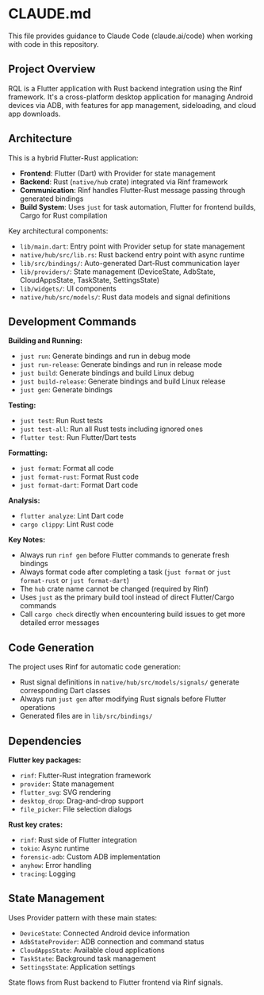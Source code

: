 # CLAUDE.md

This file provides guidance to Claude Code (claude.ai/code) when working with code in this repository.

## Project Overview

RQL is a Flutter application with Rust backend integration using the Rinf framework. It's a cross-platform desktop application for managing Android devices via ADB, with features for app management, sideloading, and cloud app downloads.

## Architecture

This is a hybrid Flutter-Rust application:

- **Frontend**: Flutter (Dart) with Provider for state management
- **Backend**: Rust (`native/hub` crate) integrated via Rinf framework
- **Communication**: Rinf handles Flutter-Rust message passing through generated bindings
- **Build System**: Uses `just` for task automation, Flutter for frontend builds, Cargo for Rust compilation

Key architectural components:
- `lib/main.dart`: Entry point with Provider setup for state management
- `native/hub/src/lib.rs`: Rust backend entry point with async runtime
- `lib/src/bindings/`: Auto-generated Dart-Rust communication layer
- `lib/providers/`: State management (DeviceState, AdbState, CloudAppsState, TaskState, SettingsState)
- `lib/widgets/`: UI components
- `native/hub/src/models/`: Rust data models and signal definitions

## Development Commands

**Building and Running:**
- `just run`: Generate bindings and run in debug mode
- `just run-release`: Generate bindings and run in release mode
- `just build`: Generate bindings and build Linux debug
- `just build-release`: Generate bindings and build Linux release
- `just gen`: Generate bindings

**Testing:**
- `just test`: Run Rust tests
- `just test-all`: Run all Rust tests including ignored ones
- `flutter test`: Run Flutter/Dart tests

**Formatting:**
- `just format`: Format all code
- `just format-rust`: Format Rust code
- `just format-dart`: Format Dart code

**Analysis:**
- `flutter analyze`: Lint Dart code
- `cargo clippy`: Lint Rust code

**Key Notes:**
- Always run `rinf gen` before Flutter commands to generate fresh bindings
- Always format code after completing a task (`just format` or `just format-rust` or `just format-dart`)
- The `hub` crate name cannot be changed (required by Rinf)
- Uses `just` as the primary build tool instead of direct Flutter/Cargo commands
- Call `cargo check` directly when encountering build issues to get more detailed error messages

## Code Generation

The project uses Rinf for automatic code generation:
- Rust signal definitions in `native/hub/src/models/signals/` generate corresponding Dart classes
- Always run `just gen` after modifying Rust signals before Flutter operations
- Generated files are in `lib/src/bindings/`

## Dependencies

**Flutter key packages:**
- `rinf`: Flutter-Rust integration framework
- `provider`: State management
- `flutter_svg`: SVG rendering
- `desktop_drop`: Drag-and-drop support
- `file_picker`: File selection dialogs

**Rust key crates:**
- `rinf`: Rust side of Flutter integration
- `tokio`: Async runtime
- `forensic-adb`: Custom ADB implementation
- `anyhow`: Error handling
- `tracing`: Logging

## State Management

Uses Provider pattern with these main states:
- `DeviceState`: Connected Android device information
- `AdbStateProvider`: ADB connection and command status
- `CloudAppsState`: Available cloud applications
- `TaskState`: Background task management
- `SettingsState`: Application settings

State flows from Rust backend to Flutter frontend via Rinf signals.